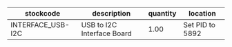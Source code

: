|stockcode|description|quantity|location|
|---------|-----------|--------|--------|
|INTERFACE_USB-I2C|USB to I2C Interface Board|1.00|Set PID to 5892|
